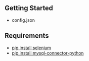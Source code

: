 ## Getting Started
- config.json 

## Requirements

- [pip install selenium](https://selenium-python.readthedocs.io/installation.html)
- [pip install mysql-connector-python](https://pynative.com/python-mysql-database-connection/#h-how-to-connect-mysql-database-in-python)